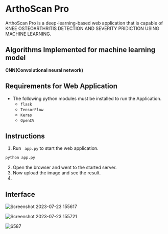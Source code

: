 # ArthoScan Pro

ArthoScan Pro is a deep-learning-based web application that is capable of  KNEE OSTEOARTHRITIS DETECTION AND  SEVERITY PRIDICTION USING MACHINE LEARNING. 

## Algorithms Implemented for machine learning model

**CNN(Convolutional neural network)**

## Requirements for Web Application

- The following python modules must be installed to run the Application.
  - ```flask```
  - ```TensorFlow```
  - ```Keras```
  - ```OpenCV```


## Instructions
1. Run ``` app.py``` to start the web application.
 ```bash
 python app.py
 ```
2. Open the browser and went to the started server.
3. Now upload the image and see the result.
4.


## Interface

![Screenshot 2023-07-23 155617](https://github.com/Raynnnnnnnn/KNEE-OSTEOARTHRITIS-DETECTION-AND-SEVERITY-PRIDICTION-/assets/112624847/762c2b31-c5ad-48d6-b570-6de6a3970422)

![Screenshot 2023-07-23 155721](https://github.com/Raynnnnnnnn/KNEE-OSTEOARTHRITIS-DETECTION-AND-SEVERITY-PRIDICTION-/assets/112624847/92bbe16a-7abd-46cb-8b7a-239e5a45cd13)

![6587](https://github.com/Raynnnnnnnn/KNEE-OSTEOARTHRITIS-DETECTION-AND-SEVERITY-PRIDICTION-/assets/112624847/d5b41a6e-ad66-4de5-b299-9edeae0b6b61)



